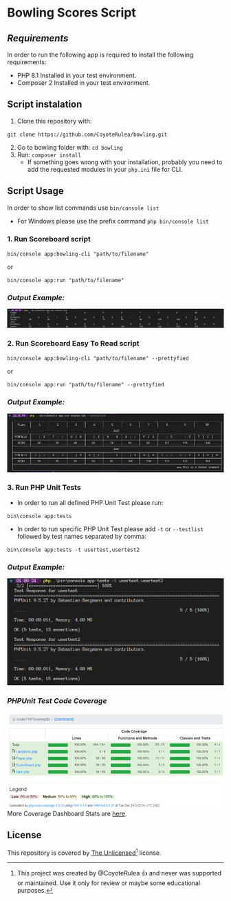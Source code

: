 # __Bowling Scores Script__
## **_Requirements_**
In order to run the following app is required to install the following requirements:
* PHP 8.1 Installed in your test environment.
* Composer 2 Installed in your test environment.

## Script instalation
1. Clone this repository with:
```
git clone https://github.com/CoyoteRulea/bowling.git
```
2. Go to bowling folder with: `cd bowling`
3. Run: `composer install`
   - If something goes wrong with your installation, probably you need to add the requested modules in your `php.ini` file for CLI.

## Script Usage
In order to show list commands use `bin/console list`
* For Windows please use the prefix command `php bin/console list`

### 1. **Run Scoreboard script**
```
bin/console app:bowling-cli "path/to/filename"
```                                       
or
```
bin/console app:run "path/to/filename"
```
### _Output Example:_
![ScoreBoard Display Output Example](https://raw.githubusercontent.com/CoyoteRulea/bowling/main/assets/images/screenshot-scoreboard.png)
### 2. **Run Scoreboard Easy To Read script**
```
bin/console app:bowling-cli "path/to/filename" --prettyfied
```                                       
or
```
bin/console app:run "path/to/filename" --prettyfied
```
### _Output Example:_
![ScoreBoard Display Output Example](https://raw.githubusercontent.com/CoyoteRulea/bowling/main/assets/images/screenshot-scoreboard-pretty.png)

### 3. **Run PHP Unit Tests**
- In order to run all defined PHP Unit Test please run:
```
bin\console app:tests
```
- In order to run specific PHP Unit Test please add `-t` or `--testlist` followed by test names separated by comma:
```
bin\console app:tests -t usertest,usertest2
```
### _Output Example:_
![PHP Unit Test Output Example](https://raw.githubusercontent.com/CoyoteRulea/bowling/main/assets/images/screenshot-tests.png)

### _PHPUnit Test Code Coverage_
![PHP Unit Test Output Example](https://raw.githubusercontent.com/CoyoteRulea/bowling/main/assets/images/screenshot-codecoverage.png)
More Coverage Dashboard Stats are [here](coverage/index.html).

## License
This repository is covered by [The Unlicensed](LICENSE.md)[^license] license.

[^license]:
    This project was created by @CoyoteRulea :+1: and never was supported or maintained. Use it only for review or maybe some educational purposes.